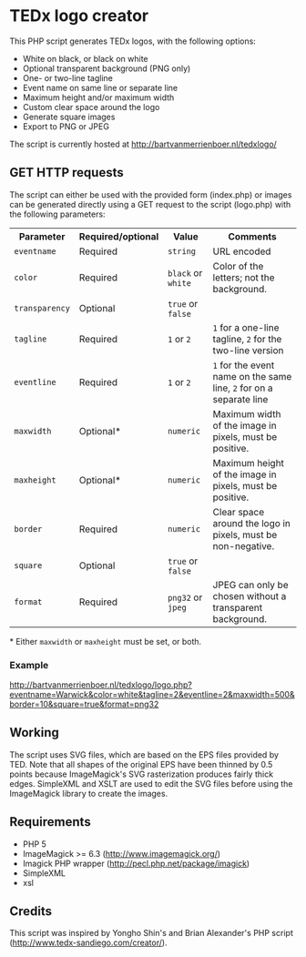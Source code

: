 TEDx logo creator
=================

This PHP script generates TEDx logos, with the following options:

* White on black, or black on white
* Optional transparent background (PNG only)
* One- or two-line tagline
* Event name on same line or separate line
* Maximum height and/or maximum width
* Custom clear space around the logo
* Generate square images
* Export to PNG or JPEG

The script is currently hosted at http://bartvanmerrienboer.nl/tedxlogo/

GET HTTP requests
-----------------

The script can either be used with the provided form (index.php) or images can be
generated directly using a GET request to the script (logo.php) with the following
parameters:

<table>
	<tr>
		<th>Parameter</th>
		<th>Required/optional</th>
		<th>Value</th>
		<th>Comments</th>
	</tr>
	<tr>
		<td><code>eventname</code></td>
		<td>Required</td>
		<td><code>string</code></td>
		<td>URL encoded</td>
	</tr>
	<tr>
		<td><code>color</code></td>
		<td>Required</td>
		<td><code>black</code> or <code>white</code></td>
		<td>Color of the letters; not the background.</td>
	</tr>
	<tr>
		<td><code>transparency</code></td>
		<td>Optional</td>
		<td><code>true</code> or <code>false</code></td>
		<td></td>
	</tr>
	<tr>
		<td><code>tagline</code></td>
		<td>Required</td>
		<td><code>1</code> or <code>2</code></td>
		<td><code>1</code> for a one-line tagline, <code>2</code> for the two-line version</td>
	</tr>
	<tr>
		<td><code>eventline</code></td>
		<td>Required</td>
		<td><code>1</code> or <code>2</code></td>
		<td><code>1</code> for the event name on the same line, <code>2</code> for on a separate line</td>
	</tr>
	<tr>
		<td><code>maxwidth</code></td>
		<td>Optional*</td>
		<td><code>numeric</code></td>
		<td>Maximum width of the image in pixels, must be positive.</td>
	</tr>
	<tr>
		<td><code>maxheight</code></td>
		<td>Optional*</td>
		<td><code>numeric</code></td>
		<td>Maximum height of the image in pixels, must be positive.</td>
	</tr>	
		<tr>
		<td><code>border</code></td>
		<td>Required</td>
		<td><code>numeric</code></td>
		<td>Clear space around the logo in pixels, must be non-negative.</td>
	</tr>
	<tr>
		<td><code>square</code></td>
		<td>Optional</td>
		<td><code>true</code> or <code>false</code></td>
		<td></td>
	</tr>
	<tr>
		<td><code>format</code></td>
		<td>Required</td>
		<td><code>png32</code> or <code>jpeg</code></td>
		<td>JPEG can only be chosen without a transparent background.</td>
	</tr>
</table>

\* Either `maxwidth` or `maxheight` must be set, or both.

### Example

http://bartvanmerrienboer.nl/tedxlogo/logo.php?eventname=Warwick&color=white&tagline=2&eventline=2&maxwidth=500&border=10&square=true&format=png32

Working
-------

The script uses SVG files, which are based on the EPS files provided by TED. Note that all
shapes of the original EPS have been thinned by 0.5 points because ImageMagick's SVG
rasterization produces fairly thick edges. SimpleXML and XSLT are used to edit the SVG
files before using the ImageMagick library to create the images.

Requirements
------------

* PHP 5
* ImageMagick >= 6.3 (http://www.imagemagick.org/)
* Imagick PHP wrapper (http://pecl.php.net/package/imagick)
* SimpleXML
* xsl

Credits
-------

This script was inspired by Yongho Shin's and Brian Alexander's PHP script
(http://www.tedx-sandiego.com/creator/).